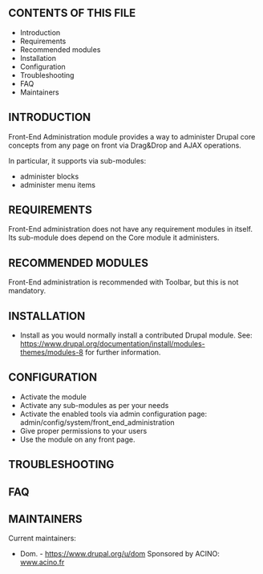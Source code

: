 CONTENTS OF THIS FILE
---------------------

 * Introduction
 * Requirements
 * Recommended modules
 * Installation
 * Configuration
 * Troubleshooting
 * FAQ
 * Maintainers

INTRODUCTION
------------

Front-End Administration module provides a way to administer Drupal core
concepts from any page on front via Drag&Drop and AJAX operations.

In particular, it supports via sub-modules:
* administer blocks
* administer menu items

REQUIREMENTS
------------

Front-End administration does not have any requirement modules in itself. Its
sub-module does depend on the Core module it administers.

RECOMMENDED MODULES
-------------------

Front-End administration is recommended with Toolbar, but this is not mandatory.

INSTALLATION
------------

 * Install as you would normally install a contributed Drupal module. See:
   https://www.drupal.org/documentation/install/modules-themes/modules-8
   for further information.

CONFIGURATION
-------------

* Activate the module
* Activate any sub-modules as per your needs
* Activate the enabled tools via admin configuration page:
    admin/config/system/front_end_administration
* Give proper permissions to your users
* Use the module on any front page.

TROUBLESHOOTING
---------------


FAQ
---


MAINTAINERS
-----------

Current maintainers:
 * Dom. - https://www.drupal.org/u/dom
    Sponsored by ACINO: www.acino.fr
